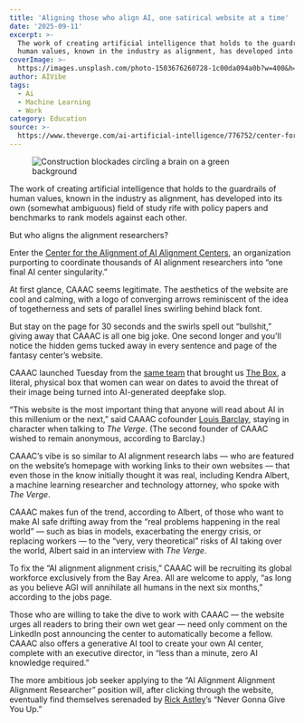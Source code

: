 ```yaml
---
title: 'Aligning those who align AI, one satirical website at a time'
date: '2025-09-11'
excerpt: >-
  The work of creating artificial intelligence that holds to the guardrails of
  human values, known in the industry as alignment, has developed into its...
coverImage: >-
  https://images.unsplash.com/photo-1503676260728-1c00da094a0b?w=400&h=200&fit=crop&auto=format
author: AIVibe
tags:
  - Ai
  - Machine Learning
  - Work
category: Education
source: >-
  https://www.theverge.com/ai-artificial-intelligence/776752/center-for-the-alignment-of-ai-alignment-centers
---
```


											

						
<figure>

<img alt="Construction blockades circling a brain on a green background" data-caption="" data-portal-copyright="" data-has-syndication-rights="1" src="https://platform.theverge.com/wp-content/uploads/sites/2/2025/09/STK485_STK414_AI_SAFETY_B.webp?quality=90&#038;strip=all&#038;crop=0,0,100,100" />
	<figcaption>
		</figcaption>
</figure>
<p class="has-text-align-none">The work of creating artificial intelligence that holds to the guardrails of human values, known in the industry as alignment, has developed into its own (somewhat ambiguous) field of study rife with policy papers and benchmarks to rank models against each other.&nbsp;</p>

<p class="has-text-align-none">But who aligns the alignment researchers?&nbsp;</p>

<p class="has-text-align-none">Enter the <a href="https://alignmentalignment.ai/caaac">Center for the Alignment of AI Alignment Centers</a>, an organization purporting to coordinate thousands of AI alignment researchers into “one final AI center singularity.”</p>

<p class="has-text-align-none">At first glance, CAAAC seems legitimate. The aesthetics of the website are cool and calming, with a logo of converging arrows reminiscent of the idea of togetherness and sets of parallel lines swirling behind black font.&nbsp;</p>

<p class="has-text-align-none">But stay on the page for 30 seconds and the swirls spell out “bullshit,” giving away that CAAAC is all one big joke. One second longer and you’ll notice the hidden gems tucked away in every sentence and page of the fantasy center&#8217;s website.&nbsp;</p>

<p class="has-text-align-none">CAAAC launched Tuesday from the <a href="https://attention.to/">same team</a> that brought us <a href="https://www.theverge.com/web/694583/be-yourself-is-not-recommended-for-most-people-take-a-look-at-our-other-avatars-before-deciding">The Box</a>, a literal, physical box that women can wear on dates to avoid the threat of their image being turned into AI-generated deepfake slop.&nbsp;</p>

<p class="has-text-align-none">“This website is the most important thing that anyone will read about AI in this millenium or the next,&#8221; said CAAAC cofounder <a href="https://louis.work/">Louis Barclay</a>, staying in character when talking to <em>The Verge</em>. (The second founder of CAAAC wished to remain anonymous, according to Barclay.)&nbsp;</p>

<p class="has-text-align-none">CAAAC’s vibe is so similar to AI alignment research labs — who are featured on the website’s homepage with working links to their own websites — that even those in the know initially thought it was real, including Kendra Albert, a machine learning researcher and technology attorney, who spoke with <em>The Verge</em>.&nbsp;</p>

<p class="has-text-align-none">CAAAC makes fun of the trend, according to Albert, of those who want to make AI safe drifting away from the &#8220;real problems happening in the real world&#8221; — such as bias in models, exacerbating the energy crisis, or replacing workers — to the &#8220;very, very theoretical&#8221; risks of AI taking over the world, Albert said in an interview with <em>The Verge</em>.&nbsp;</p>

<p class="has-text-align-none">To fix the &#8220;AI alignment alignment crisis,&#8221; CAAAC will be recruiting its global workforce exclusively from the Bay Area. All are welcome to apply, “as long as you believe AGI will annihilate all humans in the next six months,” according to the jobs page.&nbsp;</p>

<p class="has-text-align-none">Those who are willing to take the dive to work with CAAAC — the website urges all readers to bring their own wet gear — need only comment on the LinkedIn post announcing the center to automatically become a fellow. CAAAC also offers a generative AI tool to create your own AI center, complete with an executive director, in “less than a minute, zero AI knowledge required.”&nbsp;</p>

<p class="has-text-align-none">The more ambitious job seeker applying to the “AI Alignment Alignment Alignment Researcher” position will, after clicking through the website, eventually find themselves serenaded by <a href="https://www.youtube.com/watch?v=dQw4w9WgXcQ">Rick Astley</a>’s “Never Gonna Give You Up.”</p>
						
									
